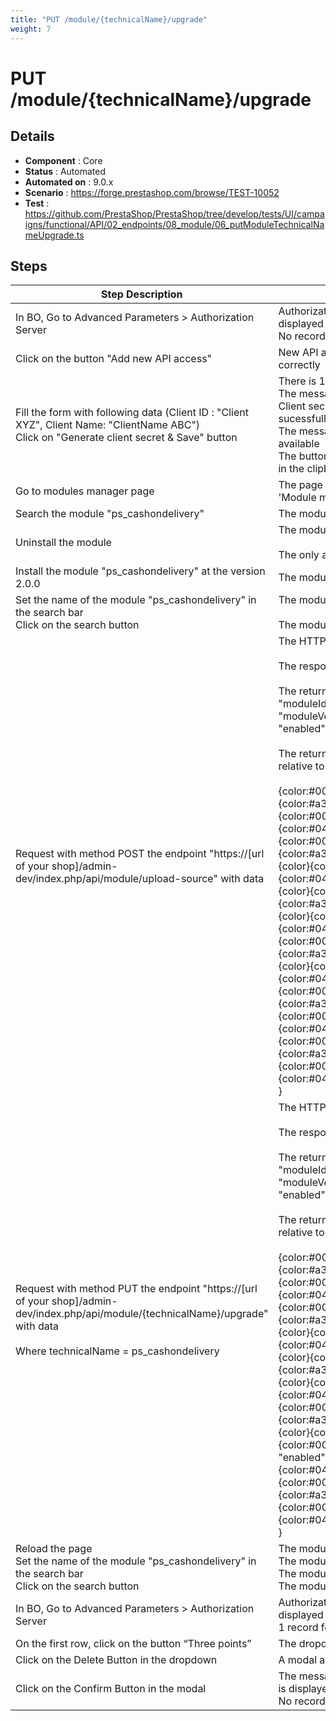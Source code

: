 ```yaml
---
title: "PUT /module/{technicalName}/upgrade"
weight: 7
---
```


# PUT /module/{technicalName}/upgrade
## Details
* **Component** : Core
* **Status** : Automated
* **Automated on** : 9.0.x
* **Scenario** : https://forge.prestashop.com/browse/TEST-10052
* **Test** : https://github.com/PrestaShop/PrestaShop/tree/develop/tests/UI/campaigns/functional/API/02_endpoints/08_module/06_putModuleTechnicalNameUpgrade.ts

## Steps
| Step Description | Expected result |
| ----- | ----- |
| In BO, Go to Advanced Parameters > Authorization Server | Authorization Server Page is displayed correctly.<br>No records found in the table |
| Click on the button "Add new API access" | New API access Page is displayed correctly |
| Fill the form with following data (Client ID : "Client XYZ", Client Name: "ClientName ABC")<br>Click on "Generate client secret & Save" button | There is 1 application in the list<br>The message “The API access and Client secret has been generated sucessfully” is displayed<br>The message "Client secret: " is available<br>The button Copy put the client secret in the clipboard |
| Go to modules manager page | The page title should contains 'Module manager' |
| Search the module "ps_cashondelivery" | The module is displayed |
| Uninstall the module | The module is not installed<br><br>The only action is "Install" |
| Install the module "ps_cashondelivery" at the version 2.0.0 | The module is installed |
| Set the name of the module "ps_cashondelivery" in the search bar<br>Click on the search button | The module is displayed<br><br>The module version is 2.0.0 |
| Request with method POST the endpoint "https://[url of your shop]/admin-dev/index.php/api/module/upload-source" with data | The HTTP code is 201.<br><br>The response is in JSON.<br><br>The return data has multiples keys : "moduleId", "technicalName", "moduleVersion", "installedVersion", "enabled", "installed"<br><br>The return data keys are consistent relative to these data :<br><br>{color:#000000}{{color}<br>{color:#a31515} "moduleId"{color}{color:#000000}: {color}{color:#0451a5}null{color}{color:#000000},{color}<br>{color:#a31515} "technicalName"{color}{color:#000000}: {color}{color:#0451a5}"ps_cashondelivery"{color}{color:#000000},{color}<br>{color:#a31515} "moduleVersion"{color}{color:#000000}: {color}{color:#0451a5}"2.0.1"{color}{color:#000000},{color}<br>{color:#a31515} "installedVersion"{color}{color:#000000}: {color}{color:#0451a5}"2.0.0"{color}{color:#000000},{color}<br>{color:#a31515} "enabled"{color}{color:#000000}: {color}{color:#0451a5}true{color}{color:#000000},{color}<br>{color:#a31515} "installed"{color}{color:#000000}: {color}{color:#0451a5}true,{color}<br>} |
| Request with method PUT the endpoint "https://[url of your shop]/admin-dev/index.php/api/module/\{technicalName}/upgrade" with data<br><br>Where technicalName = ps_cashondelivery | The HTTP code is 200.<br><br>The response is in JSON.<br><br>The return data has multiples keys : "moduleId", "technicalName", "moduleVersion", "installedVersion", "enabled", "installed"<br><br>The return data keys are consistent relative to these data :<br><br>{color:#000000}{{color}<br>{color:#a31515} "moduleId"{color}{color:#000000}: {color}{color:#0451a5}null{color}{color:#000000},{color}<br>{color:#a31515} "technicalName"{color}{color:#000000}: {color}{color:#0451a5}"ps_cashondelivery"{color}{color:#000000},{color}<br>{color:#a31515} "moduleVersion"{color}{color:#000000}: {color}{color:#0451a5}"2.0.1"{color}{color:#000000},{color}<br>{color:#a31515} "installedVersion"{color}{color:#000000}: {color}{color:#000000}"2.0.1"{color},<br> "enabled"{color:#000000}: {color}{color:#0451a5}true{color}{color:#000000},{color}<br>{color:#a31515} "installed"{color}{color:#000000}: {color}{color:#0451a5}true{color}<br>} |
| Reload the page<br>Set the name of the module "ps_cashondelivery" in the search bar<br>Click on the search button | The module is displayed<br>The module is installed<br>The module is enabled<br>The module version is 2.0.1 |
| In BO, Go to Advanced Parameters > Authorization Server | Authorization Server Page is displayed correctly.<br>1 record found in the table |
| On the first row, click on the button “Three points” | The dropdown is displayed |
| Click on the Delete Button in the dropdown | A modal appeared |
| Click on the Confirm Button in the modal | The message “Successful deletion” is displayed<br>No records found in the table |
